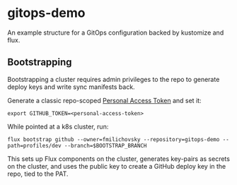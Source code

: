 # gitops-demo
An example structure for a GitOps configuration backed by kustomize and flux.

## Bootstrapping

Bootstrapping a cluster requires admin privileges to the repo to generate deploy keys and write sync manifests back.

Generate a classic repo-scoped [Personal Access Token](https://docs.github.com/en/authentication/keeping-your-account-and-data-secure/managing-your-personal-access-tokens)
and set it:

```shell
export GITHUB_TOKEN=<personal-access-token>
```

While pointed at a k8s cluster, run:

```shell
flux bootstrap github --owner=fmilichovsky --repository=gitops-demo --path=profiles/dev --branch=$BOOTSTRAP_BRANCH
```

This sets up Flux components on the cluster, generates key-pairs as secrets on the cluster, and uses the public key
to create a GitHub deploy key in the repo, tied to the PAT.
